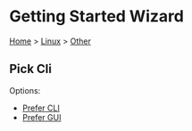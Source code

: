 # Getting Started Wizard

[Home](/docs/wiz/readme.md) > [Linux](Linux.md) > [Other](Linux_Other.md)

## Pick Cli

Options:
 * [Prefer CLI](Linux_Other_Cli.md)
 * [Prefer GUI](Linux_Other_Gui.md)
